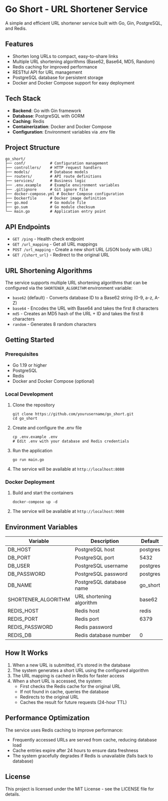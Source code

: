 # Go Short - URL Shortener Service

A simple and efficient URL shortener service built with Go, Gin, PostgreSQL, and Redis.

## Features

- Shorten long URLs to compact, easy-to-share links
- Multiple URL shortening algorithms (Base62, Base64, MD5, Random)
- Redis caching for improved performance
- RESTful API for URL management
- PostgreSQL database for persistent storage
- Docker and Docker Compose support for easy deployment

## Tech Stack

- **Backend**: Go with Gin framework
- **Database**: PostgreSQL with GORM
- **Caching**: Redis
- **Containerization**: Docker and Docker Compose
- **Configuration**: Environment variables via .env file

## Project Structure

```
go_short/
├── conf/           # Configuration management
├── controllers/    # HTTP request handlers
├── models/         # Database models
├── routers/        # API route definitions
├── services/       # Business logic
├── .env.example    # Example environment variables
├── .gitignore      # Git ignore file
├── docker-compose.yml # Docker Compose configuration
├── Dockerfile      # Docker image definition
├── go.mod          # Go module file
├── go.sum          # Go module checksum
└── main.go         # Application entry point
```

## API Endpoints

- `GET /ping` - Health check endpoint
- `GET /url_mapping` - Get all URL mappings
- `POST /url_mapping` - Create a new short URL (JSON body with URL)
- `GET /{short_url}` - Redirect to the original URL

## URL Shortening Algorithms

The service supports multiple URL shortening algorithms that can be configured via the `SHORTENER_ALGORITHM` environment variable:

- `base62` (default) - Converts database ID to a Base62 string (0-9, a-z, A-Z)
- `base64` - Encodes the URL with Base64 and takes the first 8 characters
- `md5` - Creates an MD5 hash of the URL + ID and takes the first 8 characters
- `random` - Generates 8 random characters

## Getting Started

### Prerequisites

- Go 1.19 or higher
- PostgreSQL
- Redis
- Docker and Docker Compose (optional)

### Local Development

1. Clone the repository
   ```
   git clone https://github.com/yourusername/go_short.git
   cd go_short
   ```

2. Create and configure the .env file
   ```
   cp .env.example .env
   # Edit .env with your database and Redis credentials
   ```

3. Run the application
   ```
   go run main.go
   ```

4. The service will be available at `http://localhost:8080`

### Docker Deployment

1. Build and start the containers
   ```
   docker-compose up -d
   ```

2. The service will be available at `http://localhost:9080`

## Environment Variables

| Variable | Description | Default |
|----------|-------------|---------|
| DB_HOST | PostgreSQL host | postgres |
| DB_PORT | PostgreSQL port | 5432 |
| DB_USER | PostgreSQL username | postgres |
| DB_PASSWORD | PostgreSQL password | postgres |
| DB_NAME | PostgreSQL database name | go_short |
| SHORTENER_ALGORITHM | URL shortening algorithm | base62 |
| REDIS_HOST | Redis host | redis |
| REDIS_PORT | Redis port | 6379 |
| REDIS_PASSWORD | Redis password | |
| REDIS_DB | Redis database number | 0 |

## How It Works

1. When a new URL is submitted, it's stored in the database
2. The system generates a short URL using the configured algorithm
3. The URL mapping is cached in Redis for faster access
4. When a short URL is accessed, the system:
   - First checks the Redis cache for the original URL
   - If not found in cache, queries the database
   - Redirects to the original URL
   - Caches the result for future requests (24-hour TTL)

## Performance Optimization

The service uses Redis caching to improve performance:
- Frequently accessed URLs are served from cache, reducing database load
- Cache entries expire after 24 hours to ensure data freshness
- The system gracefully degrades if Redis is unavailable (falls back to database)

## License

This project is licensed under the MIT License - see the LICENSE file for details.
